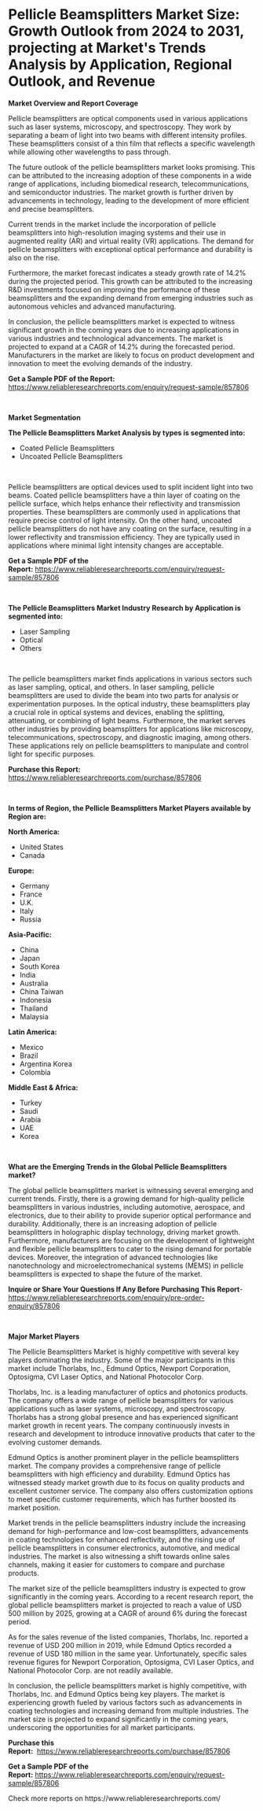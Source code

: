 <p><h1>Pellicle Beamsplitters Market Size: Growth Outlook from 2024 to 2031, projecting at Market's Trends Analysis by Application, Regional Outlook, and Revenue</h1></p><p><strong>Market Overview and Report Coverage</strong></p>
<p><p>Pellicle beamsplitters are optical components used in various applications such as laser systems, microscopy, and spectroscopy. They work by separating a beam of light into two beams with different intensity profiles. These beamsplitters consist of a thin film that reflects a specific wavelength while allowing other wavelengths to pass through.</p><p>The future outlook of the pellicle beamsplitters market looks promising. This can be attributed to the increasing adoption of these components in a wide range of applications, including biomedical research, telecommunications, and semiconductor industries. The market growth is further driven by advancements in technology, leading to the development of more efficient and precise beamsplitters.</p><p>Current trends in the market include the incorporation of pellicle beamsplitters into high-resolution imaging systems and their use in augmented reality (AR) and virtual reality (VR) applications. The demand for pellicle beamsplitters with exceptional optical performance and durability is also on the rise.</p><p>Furthermore, the market forecast indicates a steady growth rate of 14.2% during the projected period. This growth can be attributed to the increasing R&D investments focused on improving the performance of these beamsplitters and the expanding demand from emerging industries such as autonomous vehicles and advanced manufacturing.</p><p>In conclusion, the pellicle beamsplitters market is expected to witness significant growth in the coming years due to increasing applications in various industries and technological advancements. The market is projected to expand at a CAGR of 14.2% during the forecasted period. Manufacturers in the market are likely to focus on product development and innovation to meet the evolving demands of the industry.</p></p>
<p><strong>Get a Sample PDF of the Report:</strong> <a href="https://www.reliableresearchreports.com/enquiry/request-sample/857806">https://www.reliableresearchreports.com/enquiry/request-sample/857806</a></p>
<p>&nbsp;</p>
<p><strong>Market Segmentation</strong></p>
<p><strong>The Pellicle Beamsplitters Market Analysis by types is segmented into:</strong></p>
<p><ul><li>Coated Pellicle Beamsplitters</li><li>Uncoated Pellicle Beamsplitters</li></ul></p>
<p>&nbsp;</p>
<p><p>Pellicle beamsplitters are optical devices used to split incident light into two beams. Coated pellicle beamsplitters have a thin layer of coating on the pellicle surface, which helps enhance their reflectivity and transmission properties. These beamsplitters are commonly used in applications that require precise control of light intensity. On the other hand, uncoated pellicle beamsplitters do not have any coating on the surface, resulting in a lower reflectivity and transmission efficiency. They are typically used in applications where minimal light intensity changes are acceptable.</p></p>
<p><strong>Get a Sample PDF of the Report:</strong>&nbsp;<a href="https://www.reliableresearchreports.com/enquiry/request-sample/857806">https://www.reliableresearchreports.com/enquiry/request-sample/857806</a></p>
<p>&nbsp;</p>
<p><strong>The Pellicle Beamsplitters Market Industry Research by Application is segmented into:</strong></p>
<p><ul><li>Laser Sampling</li><li>Optical</li><li>Others</li></ul></p>
<p>&nbsp;</p>
<p><p>The pellicle beamsplitters market finds applications in various sectors such as laser sampling, optical, and others. In laser sampling, pellicle beamsplitters are used to divide the beam into two parts for analysis or experimentation purposes. In the optical industry, these beamsplitters play a crucial role in optical systems and devices, enabling the splitting, attenuating, or combining of light beams. Furthermore, the market serves other industries by providing beamsplitters for applications like microscopy, telecommunications, spectroscopy, and diagnostic imaging, among others. These applications rely on pellicle beamsplitters to manipulate and control light for specific purposes.</p></p>
<p><strong>Purchase this Report:</strong>&nbsp; <a href="https://www.reliableresearchreports.com/purchase/857806">https://www.reliableresearchreports.com/purchase/857806</a></p>
<p>&nbsp;</p>
<p><strong>In terms of Region, the Pellicle Beamsplitters Market Players available by Region are:</strong></p>
<p>
    <p> <strong> North America: </strong>
        <ul>
            <li>United States</li>
            <li>Canada</li>
        </ul>
        </p> 
    <p> <strong> Europe: </strong>
        <ul>
            <li>Germany</li>
            <li>France</li>
            <li>U.K.</li>
            <li>Italy</li>
            <li>Russia</li>
        </ul>
        </p> 
    <p> <strong> Asia-Pacific: </strong>
        <ul>
            <li>China</li>
            <li>Japan</li>
            <li>South Korea</li>
            <li>India</li>
            <li>Australia</li>
            <li>China Taiwan</li>
            <li>Indonesia</li>
            <li>Thailand</li>
            <li>Malaysia</li>
        </ul>
        </p> 
    <p> <strong> Latin America: </strong>
        <ul>
            <li>Mexico</li>
            <li>Brazil</li>
            <li>Argentina Korea</li>
            <li>Colombia</li>
        </ul>
        </p> 
    <p> <strong> Middle East & Africa: </strong>
        <ul>
            <li>Turkey</li>
            <li>Saudi</li>
            <li>Arabia</li>
            <li>UAE</li>
            <li>Korea</li>
        </ul>
    </p>
    </p>
<p>&nbsp;</p>
<p><strong>What are the Emerging Trends in the Global Pellicle Beamsplitters market?</strong></p>
<p><p>The global pellicle beamsplitters market is witnessing several emerging and current trends. Firstly, there is a growing demand for high-quality pellicle beamsplitters in various industries, including automotive, aerospace, and electronics, due to their ability to provide superior optical performance and durability. Additionally, there is an increasing adoption of pellicle beamsplitters in holographic display technology, driving market growth. Furthermore, manufacturers are focusing on the development of lightweight and flexible pellicle beamsplitters to cater to the rising demand for portable devices. Moreover, the integration of advanced technologies like nanotechnology and microelectromechanical systems (MEMS) in pellicle beamsplitters is expected to shape the future of the market.</p></p>
<p><strong>Inquire or Share Your Questions If Any Before Purchasing This Report</strong>- <a href="https://www.reliableresearchreports.com/enquiry/pre-order-enquiry/857806">https://www.reliableresearchreports.com/enquiry/pre-order-enquiry/857806</a></p>
<p>&nbsp;</p>
<p><strong>Major Market Players</strong></p>
<p><p>The Pellicle Beamsplitters Market is highly competitive with several key players dominating the industry. Some of the major participants in this market include Thorlabs, Inc., Edmund Optics, Newport Corporation, Optosigma, CVI Laser Optics, and National Photocolor Corp.</p><p>Thorlabs, Inc. is a leading manufacturer of optics and photonics products. The company offers a wide range of pellicle beamsplitters for various applications such as laser systems, microscopy, and spectroscopy. Thorlabs has a strong global presence and has experienced significant market growth in recent years. The company continuously invests in research and development to introduce innovative products that cater to the evolving customer demands. </p><p>Edmund Optics is another prominent player in the pellicle beamsplitters market. The company provides a comprehensive range of pellicle beamsplitters with high efficiency and durability. Edmund Optics has witnessed steady market growth due to its focus on quality products and excellent customer service. The company also offers customization options to meet specific customer requirements, which has further boosted its market position.</p><p>Market trends in the pellicle beamsplitters industry include the increasing demand for high-performance and low-cost beamsplitters, advancements in coating technologies for enhanced reflectivity, and the rising use of pellicle beamsplitters in consumer electronics, automotive, and medical industries. The market is also witnessing a shift towards online sales channels, making it easier for customers to compare and purchase products.</p><p>The market size of the pellicle beamsplitters industry is expected to grow significantly in the coming years. According to a recent research report, the global pellicle beamsplitters market is projected to reach a value of USD 500 million by 2025, growing at a CAGR of around 6% during the forecast period.</p><p>As for the sales revenue of the listed companies, Thorlabs, Inc. reported a revenue of USD 200 million in 2019, while Edmund Optics recorded a revenue of USD 180 million in the same year. Unfortunately, specific sales revenue figures for Newport Corporation, Optosigma, CVI Laser Optics, and National Photocolor Corp. are not readily available.</p><p>In conclusion, the pellicle beamsplitters market is highly competitive, with Thorlabs, Inc. and Edmund Optics being key players. The market is experiencing growth fueled by various factors such as advancements in coating technologies and increasing demand from multiple industries. The market size is projected to expand significantly in the coming years, underscoring the opportunities for all market participants.</p></p>
<p><strong>Purchase this Report:</strong>&nbsp;&nbsp;<a href="https://www.reliableresearchreports.com/purchase/857806">https://www.reliableresearchreports.com/purchase/857806</a></p>
<p></p>
<p><strong>Get a Sample PDF of the Report:</strong>&nbsp;<a href="https://www.reliableresearchreports.com/enquiry/request-sample/857806">https://www.reliableresearchreports.com/enquiry/request-sample/857806</a></p>
<p>Check more reports on https://www.reliableresearchreports.com/</p>